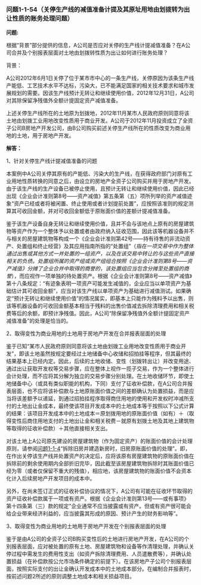 ### 问题1-1-54（关停生产线的减值准备计提及其原址用地由划拨转为出让性质的账务处理问题）

**问题:**

根据“背景”部分提供的信息，A公司是否应对关停的生产线计提减值准备？在A公司合并及个别报表层面对土地由划拨转性质为出让如何进行账务处理？

背景：

A公司2012年6月1日关停了位于某市市中心的一条生产线，关停原因为该条生产线产能低、工艺技术水平不达标，污染大，已不能满足国家的相关技术要求和城市发展规划的需要。因该生产线预计无转让和继续使用价值，2012年12月31日，A公司对其除保留净残值外全额计提固定资产减值准备。

上述关停生产线所在的土地原为划拨地，2012年11月某市人民政府原则同意将该土地由划拨工业用地改变性质用于商业开发。A公司于2012年11月投资成立了全资子公司B房地产开发公司，由B公司购买前述关停生产线所在的性质改变为商业用地的土地，用于房地产开发。

**解答：**

1、针对关停生产线计提减值准备的问题

本案例中A公司关停其原有的产能低、污染大的生产线，在获得政府部门对原有工业用地性质转换的同意之后，由设立的房地产全资子公司购买并用于房地产开发。由于该生产线的生产设备已被停止使用，且预计无转让和继续使用价值，因此已经出现《企业会计准则第8号——资产减值》第五条第（五）项所列举的资产减值迹象“资产已经或者将被闲置、终止使用或者计划提前处置”，应按照该准则的规定测算其可收回金额，并对可收回金额低于原账面价值的差额计提减值准备。

鉴于该生产设备自身无转让和继续使用价值，且并不会与该地点上原有的房屋建筑物等资产作为一个整体予以处置或者由政府纳入征收范围，因此该等机器设备并不与相关的房屋建筑物等构成一个《企业会计准则第42号——持有待售的非流动资产、处置组和终止经营》及其应用指南所指的“处置组”（*指在一项交易中作为整体通过出售或其他方式一并处置的一组资产，以及在该交易中转让的与这些资产直接相关的负债。处置组所属的资产组或资产组组合按照《企业会计准则第8号——资产减值》分摊了企业合并中取得的商誉的，该处置组应当包含分摊至处置组的商誉*），而应视作一项单独的待处置资产。根据《企业会计准则第8号——资产减值》第十八条规定：“有迹象表明一项资产可能发生减值的，企业应当以单项资产为基础估计其可收回金额”，应当对该生产线以单项资产为基础进行减值测试。如果确定“预计无转让和继续使用价值”的情况属实，即基本上只能作为残料予以出售，则该等机器设备的可收回金额基本相当于残料的出售价值减去拆除清理费用和相关税费等后的余额，即预计净残值。因此，A公司“除保留净残值外全额计提固定资产减值准备”的处理是恰当的。

2、取得变性为商业用地的土地用于房地产开发在合并报表层面的处理

鉴于已知“某市人民政府原则同意将该土地由划拨工业用地改变性质用于商业开发”，即该土地虽然按规定要经过土地储备中心收储和招拍挂等程序，但其最终的结果基本上已经内定。因此，后续的土地收储、变性（划拨转出让）并改变用途、通过出让获取开发权等交易步骤，应在整体上视作一揽子交易，作为一个整体进行会计处理，而不应将其分解为独立的交易步骤分别处理。在土地收储环节，即使土地储备中心（或具有类似职能的机构，下同）支付了征收补偿款，在A公司合并报表层面，也不应将该补偿款与土地原账面价值之间的差额确认为处置损益，而是应当将该差额予以递延，到通过招拍挂程序取得商住用地的使用和开发权时冲减所支付的土地出让金成本，最终使该项目开发成本中的土地成本等于按照以下公式计算的结果：该项目开发成本中的土地成本＝原划拨用地的原账面价值（如有）＋（取得变性后商住用地支付的土地出让金和相关税费－就原有划拨土地及其地上建筑物等取得的征收补偿款）＋其他直接相关支出。

对该土地上A公司原先建设的房屋建筑物（作为固定资产）的账面价值的会计处理原则，请参阅[问题1-1-4](#问题1-1-4拆除旧房并建造新房时旧房原账面价值的处理)“拆除旧房并建造新房时，旧房原账面价值的处理”。即，在作出关停该生产线并处置资产的决定后，应将该原有房屋建筑物的原账面价值在拆除前的剩余使用期内全部折旧完毕，因此截至该房屋建筑物拆除时其账面价值已经为零（或者仅保留不重大的残值），相应地，该房屋建筑物的账面价值不会资本化计入后续房地产开发项目的成本中。

另外，在尚未签订正式的征收补偿协议的情况下，A公司有可能在征收环节取得的资产征收补偿款属于一项或有资产。根据《企业会计准则第13号——或有事项》第十四条第（三）款的规定”企业通常不应当披露或有资产。但或有资产很可能会给企业带来经济利益的，应当披露其形成的原因、预计产生的财务影响等”。

3、取得变性为商业用地的土地用于房地产开发在个别报表层面的处理

鉴于是由A公司的全资子公司B购买变性后的土地进行房地产开发，在A公司的个别报表层面，应对被处置的原有土地、房屋建筑物和设备等作清理处理，并确认关停过程中需发生的费用性支出（如资产拆除清理费用、人员遣散费等），并确认处置损益（在补偿款按公允市场条件确定的前提下）。在该房地产子公司个别报表层面，按照实际支付的出让金确认开发成本中的土地成本部分。在编制合并报表时，按前述问题2所述的原则调整土地成本和相关损益项目。